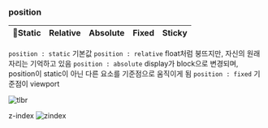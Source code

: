 ### position

| 📌Static | Relative | Absolute | Fixed | Sticky |
| -------- | -------- | -------- | ----- | ------ |

`position : static` 기본값
`position : relative` float처럼 붕뜨지만, 자신의 원래 자리는 기억하고 있음
`position : absolute` display가 block으로 변경되며, position이 static이 아닌 다른 요소를 기준점으로 움직이게 됨
`position : fixed` 기준점이 viewport

![tlbr](https://user-images.githubusercontent.com/76121929/104439487-80f68780-55d4-11eb-83f7-c7acf5eedc25.JPG)

z-index
![zindex](https://user-images.githubusercontent.com/76121929/104439491-818f1e00-55d4-11eb-99f6-32eda6a74ef7.JPG)
